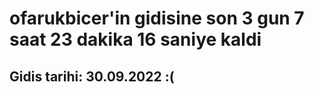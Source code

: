 # ofarukbicer'in gidisine son 3 gun 7 saat 23 dakika 16 saniye kaldi

## Gidis tarihi: 30.09.2022 :(
